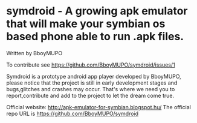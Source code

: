 symdroid - A growing apk emulator that will make your symbian os based phone able to run .apk files.
========
Written by BboyMUPO

To contribute see https://github.com/BboyMUPO/symdroid/issues/1

Symdroid is a prototype android app player developed by BboyMUPO, please notice that the project is still in early development stages and bugs,glitches and crashes may occur. That's where we need you to report,contribute and add to the project to let the dream come true.


Official website: http://apk-emulator-for-symbian.blogspot.hu/
The official repo URL is https://github.com/BboyMUPO/symdroid
